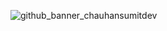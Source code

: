 
![github_banner_chauhansumitdev](https://github.com/user-attachments/assets/7896aec8-669f-40c0-8189-8b7859c4f586)


<!-- ![chauhansumitdev_github_banner](https://github.com/user-attachments/assets/c23fddaf-6fe4-470d-b3ff-145feb5c798b) -->

<!-- ![1723971560662](https://github.com/user-attachments/assets/b71a7574-5367-4b32-a03e-4d53513cda4d) -->
<!-- ![Untitled design (31)](https://github.com/user-attachments/assets/c84bdf58-22dc-47d9-9b69-be2882bf5d5d) -->
<!-- ![banner_img](https://github.com/user-attachments/assets/075a4424-3611-4c76-8702-00fca4037ea8) -->
